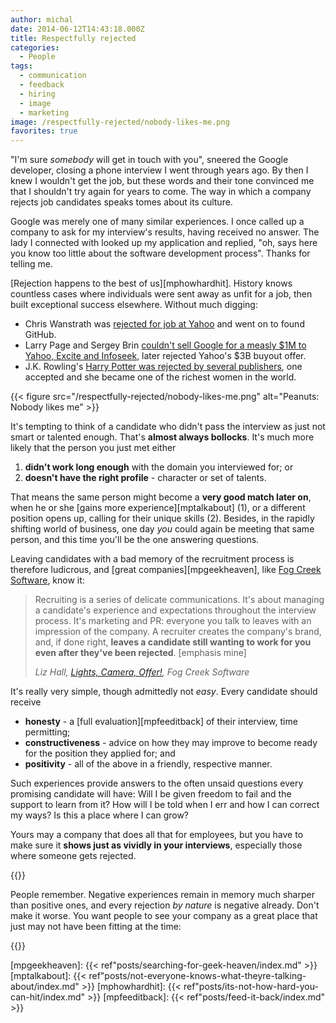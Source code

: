 ```yaml
---
author: michal
date: 2014-06-12T14:43:18.000Z
title: Respectfully rejected
categories:
  - People
tags:
  - communication
  - feedback
  - hiring
  - image
  - marketing
image: /respectfully-rejected/nobody-likes-me.png
favorites: true
---
```


"I'm sure _somebody_ will get in touch with you", sneered the Google developer, closing a phone interview I went through years ago. By then I knew I wouldn't get the job, but these words and their tone convinced me that I shouldn't try again for years to come. The way in which a company rejects job candidates speaks tomes about its culture.

<!--more-->

Google was merely one of many similar experiences. I once called up a company to ask for my interview's results, having received no answer. The lady I connected with looked up my application and replied, "oh, says here you know too little about the software development process". Thanks for telling me.

[Rejection happens to the best of us][mphowhardhit]. History knows countless cases where individuals were sent away as unfit for a job, then built exceptional success elsewhere. Without much digging:

- Chris Wanstrath was [rejected for job at Yahoo][defunktrejected] and went on to found GitHub.
- Larry Page and Sergey Brin [couldn't sell Google for a measly $1M to Yahoo, Excite and Infoseek][pagebrinhistory], later rejected Yahoo's $3B buyout offer.
- J.K. Rowling's [Harry Potter was rejected by several publishers][jkrowlingrejected], one accepted and she became one of the richest women in the world.

{{< figure src="/respectfully-rejected/nobody-likes-me.png" alt="Peanuts: Nobody likes me" >}}

It's tempting to think of a candidate who didn't pass the interview as just not smart or talented enough. That's __almost always bollocks__. It's much more likely that the person you just met either

1. __didn't work long enough__ with the domain you interviewed for; or
2. __doesn't have the right profile__ - character or set of talents.

That means the same person might become a __very good match later on__, when he or she [gains more experience][mptalkabout] (1), or a different position opens up, calling for their unique skills (2). Besides, in the rapidly shifting world of business, one day _you_ could again be meeting that same person, and this time you'll be the one answering questions.

Leaving candidates with a bad memory of the recruitment process is therefore ludicrous, and [great companies][mpgeekheaven], like [Fog Creek Software][fogcreek], know it:

> Recruiting is a series of delicate communications. It's about managing a candidate's experience and expectations throughout the interview process. It's marketing and PR: everyone you talk to leaves with an impression of the company. A recruiter creates the company's brand, and, if done right, __leaves a candidate still wanting to work for you even after they've been rejected__. [emphasis mine]
>
> <cite>Liz Hall, [Lights, Camera, Offer!](http://behindthescenesrecruiter.com/post/78466107159/lights-camera-offer), Fog Creek Software</cite>

It's really very simple, though admittedly not _easy_. Every candidate should receive

- __honesty__ - a [full evaluation][mpfeeditback] of their interview, time permitting;
- __constructiveness__ - advice on how they may improve to become ready for the position they applied for; and
- __positivity__ - all of the above in a friendly, respective manner.

Such experiences provide answers to the often unsaid questions every promising candidate will have: Will I be given freedom to fail and the support to learn from it? How will I be told when I err and how I can correct my ways? Is this a place where I can grow?

Yours may a company that does all that for employees, but you have to make sure it __shows just as vividly in your interviews__, especially those where someone gets rejected.

{{<tweet user="michuk" id="388227630723768320">}}

People remember. Negative experiences remain in memory much sharper than positive ones, and every rejection _by nature_ is negative already. Don't make it worse. You want people to see your company as a great place that just may not have been fitting at the time:

{{<tweet user="mentalspl" id="475187392178302976">}}

[defunktrejected]: https://twitter.com/defunkt/status/469607846527520768
[fogcreek]: http://www.fogcreek.com/
[jkrowlingrejected]: http://www.jkrowling.com/en_GB/#/timeline/bloomsbury-publishing/
[pagebrinhistory]: http://interviewsummary.com/2012/11/02/larry-page-and-sergei-brin-of-google/
[mpgeekheaven]: {{< ref"posts/searching-for-geek-heaven/index.md" >}}
[mptalkabout]: {{< ref"posts/not-everyone-knows-what-theyre-talking-about/index.md" >}}
[mphowhardhit]: {{< ref"posts/its-not-how-hard-you-can-hit/index.md" >}}
[mpfeeditback]: {{< ref"posts/feed-it-back/index.md" >}}
